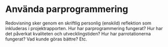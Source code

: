 # Använda parprogrammering

Redovisning sker genom en skriftlig personlig (enskild) reflektion
som inkluderas i projektrapporten. Hur har parprogrammering
fungerat? Hur har det påverkat kvaliteten och utvecklingstiden?
Hur har parrotationerna fungerat? Vad kunde göras bättre? Etc.
